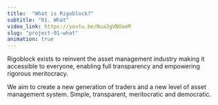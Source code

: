 ```yaml
---
title:  "What is Rigoblock?"
subtitle: "01. What"
video_link: https://youtu.be/Nua3gVNOaeM
slug: "project-01-what"
animation: true
---
```


Rigoblock exists to reinvent the asset management industry making it accessible to everyone, enabling full transparency and empowering rigorous meritocracy.

We aim to create a new generation of traders and a new level of asset management system. Simple, transparent, meritocratic and democratic.
